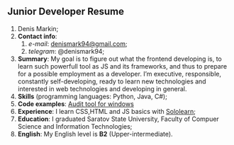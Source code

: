 
## Junior Developer Resume
1. Denis Markin;
2. **Contact info**:
   1. *e-mail*: denismark94@gmail.com;
   2. *telegram*: @denismark94;
3. **Summary**: My goal is to figure out what the frontend developing is, to learn such powerfull tool as JS and its frameworks, and thus to prepare for a possible employment as a developer. I’m executive, responsible, constantly self-developing, ready to learn new technologies and interested in web technologies and developing in general. 
4.	**Skills** (programming languages: Python, Java, C#);
5.	**Code examples**: [Audit tool for windows](https://github.com/denismark94/WMIWatcher)
6.	**Experience**: I learn CSS,HTML and JS basics with [Sololearn](https://www.sololearn.com/Profile/3587356);
7.	**Education**: I graduated Saratov State University, Faculty of Compuer Science and Information Technologies;
8.	**English**: My English level is **B2** (Upper-intermediate).
